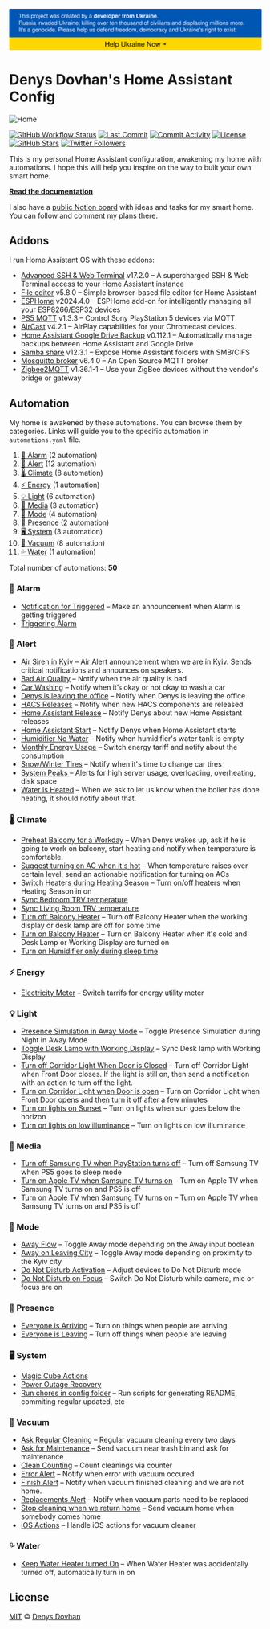 [![SWUbanner](https://raw.githubusercontent.com/vshymanskyy/StandWithUkraine/main/banner-direct-single.svg)](https://stand-with-ukraine.pp.ua/)

# Denys Dovhan's Home Assistant Config

![Home](https://user-images.githubusercontent.com/3459374/152371766-1d2a1e17-34d3-4fe6-9e6d-aded02f14de1.png)

[![GitHub Workflow Status][github-img]][github-url]
[![Last Commit][last-commit-img]][github-url]
[![Commit Activity][commit-activity-img]][github-url]
[![License][license-img]][license-url]
[![GitHub Stars][stars-img]][github-url]
[![Twitter Followers][twitter-img]][twitter-url]

This is my personal Home Assistant configuration, awakening my home with automations. I hope this will help you inspire on the way to built your own smart home.

[**Read the documentation**](https://denysdovhan.com/smart-home)

I also have a [public Notion board](https://www.notion.so/denysdovhan/f09ea06da5db4cfa84d3ca50417b93b2?v=5fccab53c2fd4ac188ee0b92c2ca1cb9) with ideas and tasks for my smart home. You can follow and comment my plans there.

## Addons

I run Home Assistant OS with these addons:

<!-- start-addons -->

- [Advanced SSH & Web Terminal](https://github.com/hassio-addons/addon-ssh) v17.2.0 – A supercharged SSH & Web Terminal access to your Home Assistant instance
- [File editor](https://github.com/home-assistant/addons/tree/master/configurator) v5.8.0 – Simple browser-based file editor for Home Assistant
- [ESPHome](https://esphome.io/) v2024.4.0 – ESPHome add-on for intelligently managing all your ESP8266/ESP32 devices
- [PS5 MQTT](https://github.com/FunkeyFlo/ps5-mqtt/tree/main/add-ons/ps5-mqtt) v1.3.3 – Control Sony PlayStation 5 devices via MQTT
- [AirCast](https://github.com/hassio-addons/addon-aircast) v4.2.1 – AirPlay capabilities for your Chromecast devices.
- [Home Assistant Google Drive Backup](https://github.com/sabeechen/hassio-google-drive-backup) v0.112.1 – Automatically manage backups between Home Assistant and Google Drive
- [Samba share](https://github.com/home-assistant/addons/tree/master/samba) v12.3.1 – Expose Home Assistant folders with SMB/CIFS
- [Mosquitto broker](https://github.com/home-assistant/addons/tree/master/mosquitto) v6.4.0 – An Open Source MQTT broker
- [Zigbee2MQTT](https://github.com/zigbee2mqtt/hassio-zigbee2mqtt/tree/master/zigbee2mqtt) v1.36.1-1 – Use your ZigBee devices without the vendor's bridge or gateway
<!-- end-addons -->

## Automation

My home is awakened by these automations. You can browse them by categories. Links will guide you to the specific automation in `automations.yaml` file.

<!-- start-automations -->

1. [🚨 Alarm](#-alarm) (2 automation)
1. [🔔 Alert](#-alert) (12 automation)
1. [🌡️ Climate](#-climate) (8 automation)
1. [⚡️ Energy](#-energy) (1 automation)
1. [💡 Light](#-light) (6 automation)
1. [🎵 Media](#-media) (3 automation)
1. [🚦 Mode](#-mode) (4 automation)
1. [🔘 Presence](#-presence) (2 automation)
1. [🖥️ System](#-system) (3 automation)
1. [🧹 Vacuum](#-vacuum) (8 automation)
1. [💦 Water](#-water) (1 automation)

Total number of automations: **50**️

### 🚨 Alarm

- [Notification for Triggered](https://github.com/denysdovhan/home-assistant-config/blob/a607f4151f0e739b78f5f908d8aaa354bd7760db/automations.yaml#L75) – Make an announcement when Alarm is getting triggered
- [Triggering Alarm](https://github.com/denysdovhan/home-assistant-config/blob/a607f4151f0e739b78f5f908d8aaa354bd7760db/automations.yaml#L52)

### 🔔 Alert

- [Air Siren in Kyiv](https://github.com/denysdovhan/home-assistant-config/blob/a607f4151f0e739b78f5f908d8aaa354bd7760db/automations.yaml#L1) – Air Alert announcement when we are in Kyiv. Sends critical notifications and announces on speakers.
- [Bad Air Quality](https://github.com/denysdovhan/home-assistant-config/blob/a607f4151f0e739b78f5f908d8aaa354bd7760db/automations.yaml#L401) – Notify when the air quality is bad
- [Car Washing](https://github.com/denysdovhan/home-assistant-config/blob/a607f4151f0e739b78f5f908d8aaa354bd7760db/automations.yaml#L516) – Notify when it’s okay or not okay to wash a car
- [Denys is leaving the office](https://github.com/denysdovhan/home-assistant-config/blob/a607f4151f0e739b78f5f908d8aaa354bd7760db/automations.yaml#L2231) – Notify when Denys is leaving the office
- [HACS Releases](https://github.com/denysdovhan/home-assistant-config/blob/a607f4151f0e739b78f5f908d8aaa354bd7760db/automations.yaml#L271) – Notify when new HACS components are released
- [Home Assistant Release](https://github.com/denysdovhan/home-assistant-config/blob/a607f4151f0e739b78f5f908d8aaa354bd7760db/automations.yaml#L240) – Notify Denys about new Home Assistant releases
- [Home Assistant Start](https://github.com/denysdovhan/home-assistant-config/blob/a607f4151f0e739b78f5f908d8aaa354bd7760db/automations.yaml#L308) – Notify Denys when Home Assistant starts
- [Humidifier No Water](https://github.com/denysdovhan/home-assistant-config/blob/a607f4151f0e739b78f5f908d8aaa354bd7760db/automations.yaml#L490) – Notify when humidifier's water tank is empty
- [Monthly Energy Usage](https://github.com/denysdovhan/home-assistant-config/blob/a607f4151f0e739b78f5f908d8aaa354bd7760db/automations.yaml#L639) – Switch energy tariff and notify about the consumption
- [Snow/Winter Tires](https://github.com/denysdovhan/home-assistant-config/blob/a607f4151f0e739b78f5f908d8aaa354bd7760db/automations.yaml#L566) – Notify when it's time to change car tires
- [System Peaks ](https://github.com/denysdovhan/home-assistant-config/blob/a607f4151f0e739b78f5f908d8aaa354bd7760db/automations.yaml#L328) – Alerts for high server usage, overloading, overheating, disk space
- [Water is Heated](https://github.com/denysdovhan/home-assistant-config/blob/a607f4151f0e739b78f5f908d8aaa354bd7760db/automations.yaml#L1853) – When we ask to let us know when the boiler has done heating, it should notify about that.

### 🌡️ Climate

- [Preheat Balcony for a Workday](https://github.com/denysdovhan/home-assistant-config/blob/a607f4151f0e739b78f5f908d8aaa354bd7760db/automations.yaml#L933) – When Denys wakes up, ask if he is going to work on balcony, start heating and notify when temperature is comfortable.
- [Suggest turning on AC when it's hot](https://github.com/denysdovhan/home-assistant-config/blob/a607f4151f0e739b78f5f908d8aaa354bd7760db/automations.yaml#LNone) – When temperature raises over certain level, send an actionable notification for turning on ACs
- [Switch Heaters during Heating Season](https://github.com/denysdovhan/home-assistant-config/blob/a607f4151f0e739b78f5f908d8aaa354bd7760db/automations.yaml#L768) – Turn on/off heaters when Heating Season in on
- [Sync Bedroom TRV temperature](https://github.com/denysdovhan/home-assistant-config/blob/a607f4151f0e739b78f5f908d8aaa354bd7760db/automations.yaml#L759)
- [Sync Living Room TRV temperature](https://github.com/denysdovhan/home-assistant-config/blob/a607f4151f0e739b78f5f908d8aaa354bd7760db/automations.yaml#L750)
- [Turn off Balcony Heater](https://github.com/denysdovhan/home-assistant-config/blob/a607f4151f0e739b78f5f908d8aaa354bd7760db/automations.yaml#L881) – Turn off Balcony Heater when the working display or desk lamp are off for some time
- [Turn on Balcony Heater](https://github.com/denysdovhan/home-assistant-config/blob/a607f4151f0e739b78f5f908d8aaa354bd7760db/automations.yaml#L841) – Turn on Balcony Heater when it's cold and Desk Lamp or Working Display are turned on
- [Turn on Humidifier only during sleep time](https://github.com/denysdovhan/home-assistant-config/blob/a607f4151f0e739b78f5f908d8aaa354bd7760db/automations.yaml#L1979)

### ⚡️ Energy

- [Electricity Meter](https://github.com/denysdovhan/home-assistant-config/blob/a607f4151f0e739b78f5f908d8aaa354bd7760db/automations.yaml#L679) – Switch tarrifs for energy utility meter

### 💡 Light

- [Presence Simulation in Away Mode](https://github.com/denysdovhan/home-assistant-config/blob/a607f4151f0e739b78f5f908d8aaa354bd7760db/automations.yaml#L1319) – Toggle Presence Simulation during Night in Away Mode
- [Toggle Desk Lamp with Working Display](https://github.com/denysdovhan/home-assistant-config/blob/a607f4151f0e739b78f5f908d8aaa354bd7760db/automations.yaml#L1234) – Sync Desk lamp with Working Display
- [Turn off Corridor Light When Door is Closed](https://github.com/denysdovhan/home-assistant-config/blob/a607f4151f0e739b78f5f908d8aaa354bd7760db/automations.yaml#L1158) – Turn off Corridor Light when Front Door closes. If the light is still on, then send a notification with an action to turn off the light.
- [Turn on Corridor Light when Door is open](https://github.com/denysdovhan/home-assistant-config/blob/a607f4151f0e739b78f5f908d8aaa354bd7760db/automations.yaml#L1135) – Turn on Corridor Light when Front Door opens and then turn it off after a few minutes
- [Turn on lights on Sunset](https://github.com/denysdovhan/home-assistant-config/blob/a607f4151f0e739b78f5f908d8aaa354bd7760db/automations.yaml#L1027) – Turn on lights when sun goes below the horizon
- [Turn on lights on low illuminance](https://github.com/denysdovhan/home-assistant-config/blob/a607f4151f0e739b78f5f908d8aaa354bd7760db/automations.yaml#L1076) – Turn on lights on low illuminance

### 🎵 Media

- [Turn off Samsung TV when PlayStation turns off](https://github.com/denysdovhan/home-assistant-config/blob/a607f4151f0e739b78f5f908d8aaa354bd7760db/automations.yaml#L95) – Turn off Samsung TV when PS5 goes to sleep mode
- [Turn on Apple TV when Samsung TV turns on](https://github.com/denysdovhan/home-assistant-config/blob/a607f4151f0e739b78f5f908d8aaa354bd7760db/automations.yaml#L2148) – Turn on Apple TV when Samsung TV turns on and PS5 is off
- [Turn on Apple TV when Samsung TV turns on](https://github.com/denysdovhan/home-assistant-config/blob/a607f4151f0e739b78f5f908d8aaa354bd7760db/automations.yaml#L2148) – Turn on Apple TV when Samsung TV turns on and PS5 is off

### 🚦 Mode

- [Away Flow](https://github.com/denysdovhan/home-assistant-config/blob/a607f4151f0e739b78f5f908d8aaa354bd7760db/automations.yaml#L1285) – Toggle Away mode depending on the Away input boolean
- [Away on Leaving City](https://github.com/denysdovhan/home-assistant-config/blob/a607f4151f0e739b78f5f908d8aaa354bd7760db/automations.yaml#L1295) – Toggle Away mode depending on proximity to the Kyiv city
- [Do Not Disturb Activation](https://github.com/denysdovhan/home-assistant-config/blob/a607f4151f0e739b78f5f908d8aaa354bd7760db/automations.yaml#L1250) – Adjust devices to Do Not Disturb mode
- [Do Not Disturb on Focus](https://github.com/denysdovhan/home-assistant-config/blob/a607f4151f0e739b78f5f908d8aaa354bd7760db/automations.yaml#L1267) – Switch Do Not Disturb while camera, mic or focus are on

### 🔘 Presence

- [Everyone is Arriving](https://github.com/denysdovhan/home-assistant-config/blob/a607f4151f0e739b78f5f908d8aaa354bd7760db/automations.yaml#L1347) – Turn on things when people are arriving
- [Everyone is Leaving](https://github.com/denysdovhan/home-assistant-config/blob/a607f4151f0e739b78f5f908d8aaa354bd7760db/automations.yaml#L1427) – Turn off things when people are leaving

### 🖥️ System

- [Magic Cube Actions](https://github.com/denysdovhan/home-assistant-config/blob/a607f4151f0e739b78f5f908d8aaa354bd7760db/automations.yaml#L118)
- [Power Outage Recovery](https://github.com/denysdovhan/home-assistant-config/blob/a607f4151f0e739b78f5f908d8aaa354bd7760db/automations.yaml#L1921)
- [Run chores in config folder](https://github.com/denysdovhan/home-assistant-config/blob/a607f4151f0e739b78f5f908d8aaa354bd7760db/automations.yaml#L2219) – Run scripts for generating README, commiting regular updated, etc

### 🧹 Vacuum

- [Ask Regular Cleaning](https://github.com/denysdovhan/home-assistant-config/blob/a607f4151f0e739b78f5f908d8aaa354bd7760db/automations.yaml#L1499) – Regular vacuum cleaning every two days
- [Ask for Maintenance](https://github.com/denysdovhan/home-assistant-config/blob/a607f4151f0e739b78f5f908d8aaa354bd7760db/automations.yaml#L1638) – Send vacuum near trash bin and ask for maintenance
- [Clean Counting](https://github.com/denysdovhan/home-assistant-config/blob/a607f4151f0e739b78f5f908d8aaa354bd7760db/automations.yaml#L2202) – Count cleanings via counter
- [Error Alert](https://github.com/denysdovhan/home-assistant-config/blob/a607f4151f0e739b78f5f908d8aaa354bd7760db/automations.yaml#L1610) – Notify when error with vacuum occured
- [Finish Alert](https://github.com/denysdovhan/home-assistant-config/blob/a607f4151f0e739b78f5f908d8aaa354bd7760db/automations.yaml#L1577) – Notify when vacuum finished cleaning and we are not home.
- [Replacements Alert](https://github.com/denysdovhan/home-assistant-config/blob/a607f4151f0e739b78f5f908d8aaa354bd7760db/automations.yaml#L1702) – Notify when vacuum parts need to be replaced
- [Stop cleaning when we return home](https://github.com/denysdovhan/home-assistant-config/blob/a607f4151f0e739b78f5f908d8aaa354bd7760db/automations.yaml#L1559) – Send vacuum home when somebody comes home
- [iOS Actions](https://github.com/denysdovhan/home-assistant-config/blob/a607f4151f0e739b78f5f908d8aaa354bd7760db/automations.yaml#L1782) – Handle iOS actions for vacuum cleaner

### 💦 Water

- [Keep Water Heater turned On](https://github.com/denysdovhan/home-assistant-config/blob/a607f4151f0e739b78f5f908d8aaa354bd7760db/automations.yaml#L2175) – When Water Heater was accidentally turned off, automatically turn in on
<!-- end-automations -->

## License

[MIT][license-url] © [Denys Dovhan][denysdovhan]

<!-- References -->

[github-url]: https://github.com/denysdovhan/home-assistant-config
[github-img]: https://img.shields.io/github/actions/workflow/status/denysdovhan/home-assistant-config/homeassistant.yml?style=flat-square
[last-commit-img]: https://img.shields.io/github/last-commit/denysdovhan/home-assistant-config?style=flat-square
[commit-activity-img]: https://img.shields.io/github/commit-activity/m/denysdovhan/home-assistant-config?style=flat-square
[license-url]: https://github.com/denysdovhan/home-assistant-config/blob/master/LICENSE
[license-img]: https://img.shields.io/github/license/denysdovhan/home-assistant-config?style=flat-square
[twitter-url]: https://twitter.com/denysdovhan
[twitter-img]: https://img.shields.io/twitter/follow/denysdovhan?label=Follow
[stars-img]: https://img.shields.io/github/stars/denysdovhan/home-assistant-config?style=social
[denysdovhan]: https://denysdovhan.com
